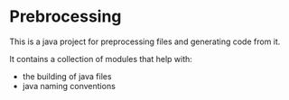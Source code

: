 # Prebrocessing

This is a java project for preprocessing files and generating code from it.

It contains a collection of modules that help with:
 - the building of java files
 - java naming conventions
